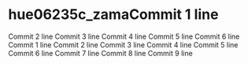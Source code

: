 # hue06235c_zamaCommit 1 line
Commit 2 line
Commit 3 line
Commit 4 line
Commit 5 line
Commit 6 line
Commit 1 line
Commit 2 line
Commit 3 line
Commit 4 line
Commit 5 line
Commit 6 line
Commit 7 line
Commit 8 line
Commit 9 line
